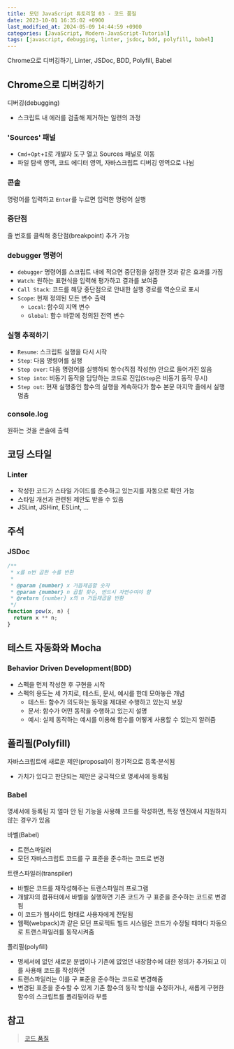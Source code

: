 ```yaml
---
title: 모던 JavaScript 튜토리얼 03 - 코드 품질
date: 2023-10-01 16:35:02 +0900
last_modified_at: 2024-05-09 14:44:59 +0900
categories: [JavaScript, Modern-JavaScript-Tutorial]
tags: [javascript, debugging, linter, jsdoc, bdd, polyfill, babel]
---
```


Chrome으로 디버깅하기, Linter, JSDoc, BDD, Polyfill, Babel

## Chrome으로 디버깅하기

디버깅(debugging)

- 스크립트 내 에러를 검출해 제거하는 일련의 과정

### 'Sources' 패널

- `Cmd`+`Opt`+`I`로 개발자 도구 열고 Sources 패널로 이동
- 파일 탐색 영역, 코드 에디터 영역, 자바스크립트 디버깅 영역으로 나뉨

### 콘솔

명령어를 입력하고 `Enter`를 누르면 입력한 명령어 실행

### 중단점

줄 번호를 클릭해 중단점(breakpoint) 추가 가능

### debugger 명령어

- `debugger` 명령어를 스크립트 내에 적으면 중단점을 설정한 것과 같은 효과를 가짐
- `Watch`: 원하는 표현식을 입력해 평가하고 결과를 보여줌
- `Call Stack`: 코드를 해당 중단점으로 안내한 실행 경로를 역순으로 표시
- `Scope`: 현재 정의된 모든 변수 출력
  - `Local`: 함수의 지역 변수
  - `Global`: 함수 바깥에 정의된 전역 변수

### 실행 추적하기

- `Resume`: 스크립트 실행을 다시 시작
- `Step`: 다음 명령어를 실행
- `Step over`: 다음 명령어를 실행하되 함수(직접 작성한) 안으로 들어가진 않음
- `Step into`: 비동기 동작을 담당하는 코드로 진입(`Step`은 비동기 동작 무시)
- `Step out`: 현재 실행중인 함수의 실행을 계속하다가 함수 본문 마지막 줄에서 실행 멈춤

### console.log

원하는 것을 콘솔에 출력

## 코딩 스타일

### Linter

- 작성한 코드가 스타일 가이드를 준수하고 있는지를 자동으로 확인 가능
- 스타일 개선과 관련된 제안도 받을 수 있음
- JSLint, JSHint, ESLint, ...

## 주석

### JSDoc

```javascript
/**
 * x를 n번 곱한 수를 반환
 *
 * @param {number} x 거듭제곱할 숫자
 * @param {number} n 곱할 횟수, 반드시 자연수여야 함
 * @return {number} x의 n 거듭제곱을 반환
 */
function pow(x, n) {
  return x ** n;
}
```

## 테스트 자동화와 Mocha

### Behavior Driven Development(BDD)

- 스펙을 먼저 작성한 후 구현을 시작
- 스펙의 용도는 세 가지로, 테스트, 문서, 예시를 한데 모아놓은 개념
  - 테스트: 함수가 의도하는 동작을 제대로 수행하고 있는지 보장
  - 문서: 함수가 어떤 동작을 수행하고 있는지 설명
  - 예시: 실제 동작하는 예시를 이용해 함수를 어떻게 사용할 수 있는지 알려줌

## 폴리필(Polyfill)

자바스크립트에 새로운 제안(proposal)이 정기적으로 등록·분석됨

- 가치가 있다고 판단되는 제안은 궁극적으로 명세서에 등록됨

### Babel

명세서에 등록된 지 얼마 안 된 기능을 사용해 코드를 작성하면, 특정 엔진에서 지원하지 않는 경우가 있음

바벨(Babel)

- 트랜스파일러
- 모던 자바스크립트 코드를 구 표준을 준수하는 코드로 변경

트랜스파일러(transpiler)

- 바벨은 코드를 재작성해주는 트랜스파일러 프로그램
- 개발자의 컴퓨터에서 바벨을 실행하면 기존 코드가 구 표준을 준수하는 코드로 변경됨
- 이 코드가 웹사이트 형태로 사용자에게 전달됨
- 웹팩(webpack)과 같은 모던 프로젝트 빌드 시스템은 코드가 수정될 때마다 자동으로 트랜스파일러를 동작시켜줌

폴리필(polyfill)

- 명세서에 없던 새로운 문법이나 기존에 없었던 내장함수에 대한 정의가 추가되고 이를 사용해 코드를 작성하면
- 트랜스파일러는 이를 구 표준을 준수하는 코드로 변경해줌
- 변경된 표준을 준수할 수 있게 기존 함수의 동작 방식을 수정하거나, 새롭게 구현한 함수의 스크립트를 폴리필이라 부름

## 참고

> [코드 품질](https://ko.javascript.info/code-quality)
